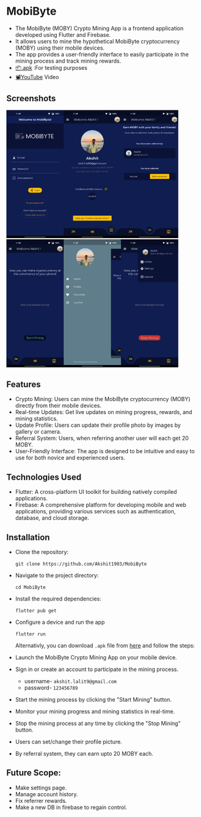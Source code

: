 # MobiByte

- The MobiByte (MOBY) Crypto Mining App is a frontend application developed using Flutter and Firebase.
- It allows users to mine the hypothetical MobiByte cryptocurrency (MOBY) using their mobile devices.
- The app provides a user-friendly interface to easily participate in the mining process and track mining rewards.
- [📦.apk](https://github.com/Akshit1903/MobiByte/blob/main/app-release.apk) :For testing purposes
- [📽️YouTube](https://youtu.be/Vq0BWUgAImA) Video

## Screenshots

<img src="./assets/readme/1.jpg" width="150" height=auto/><img src="./assets/readme/2.jpg" width="150" height=auto/><img src="./assets/readme/3.jpg" width="150" height=auto/><img src="./assets/readme/4.jpg" width="150" height=auto/><img src="./assets/readme/5.jpg" width="150" height=auto/><img src="./assets/readme/6.jpg" width="150" height=auto/>

## Features

- Crypto Mining: Users can mine the MobiByte cryptocurrency (MOBY) directly from their mobile devices.
- Real-time Updates: Get live updates on mining progress, rewards, and mining statistics.
- Update Profile: Users can update their profile photo by images by gallery or camera.
- Referral System: Users, when referring another user will each get 20 MOBY.
- User-Friendly Interface: The app is designed to be intuitive and easy to use for both novice and experienced users.

## Technologies Used

- Flutter: A cross-platform UI toolkit for building natively compiled applications.
- Firebase: A comprehensive platform for developing mobile and web applications, providing various services such as authentication, database, and cloud storage.

## Installation

- Clone the repository:
  ```shell
  git clone https://github.com/Akshit1903/MobiByte
  ```
- Navigate to the project directory:
  ```shell
  cd MobiByte
  ```
- Install the required dependencies:
  ```shell
  flutter pub get
  ```
- Configure a device and run the app

  ```shell
  flutter run
  ```

  Alternativly, you can download `.apk` file from <a href="./app-release.apk"> here</a> and follow the steps:

- Launch the MobiByte Crypto Mining App on your mobile device.
- Sign in or create an account to participate in the mining process.
  - username- `akshit.lalit9@gmail.com`
  - password- `123456789`
- Start the mining process by clicking the "Start Mining" button.
- Monitor your mining progress and mining statistics in real-time.
- Stop the mining process at any time by clicking the "Stop Mining" button.
- Users can set/change their profile picture.
- By referral system, they can earn upto 20 MOBY each.

## Future Scope:

- Make settings page.
- Manage account history.
- Fix referrer rewards.
- Make a new DB in firebase to regain control.
